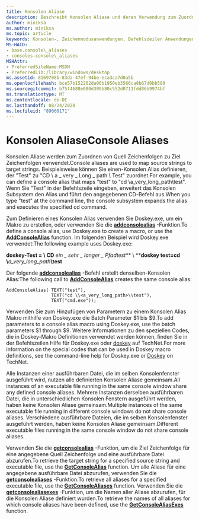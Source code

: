 ```yaml
---
title: Konsolen Aliase
description: Beschreibt Konsolen Aliase und deren Verwendung zum Zuordnen von Quell Zeichenfolgen zu Ziel Zeichenfolgen.
author: miniksa
ms.author: miniksa
ms.topic: article
keywords: Konsolen-, Zeichenmodusanwendungen, Befehlszeilen Anwendungen, Terminalanwendungen, Konsolen-API
MS-HAID:
- base.console\_aliases
- consoles.console\_aliases
MSHAttr:
- PreferredSiteName:MSDN
- PreferredLib:/library/windows/desktop
ms.assetid: 8169708b-83da-47ef-94be-eca3ca7d0a5b
ms.openlocfilehash: bce57b152262da06b1950eb3566ca8b67d0bb580
ms.sourcegitcommit: b75f4688e080d300b80c552d0711fdd86b9974bf
ms.translationtype: MT
ms.contentlocale: de-DE
ms.lasthandoff: 08/24/2020
ms.locfileid: "89060171"
---
```

# <a name="console-aliases"></a><span data-ttu-id="3d427-104">Konsolen Aliase</span><span class="sxs-lookup"><span data-stu-id="3d427-104">Console Aliases</span></span>


<span data-ttu-id="3d427-105">Konsolen Aliase werden zum Zuordnen von Quell Zeichenfolgen zu Ziel Zeichenfolgen verwendet.</span><span class="sxs-lookup"><span data-stu-id="3d427-105">Console aliases are used to map source strings to target strings.</span></span> <span data-ttu-id="3d427-106">Beispielsweise können Sie einen-Konsolen Alias definieren, der "Test" zu "CD \\ a \_ very \_ Long \_ path \\ Test" zuordnet.</span><span class="sxs-lookup"><span data-stu-id="3d427-106">For example, you can define a console alias that maps "test" to "cd \\a\_very\_long\_path\\test".</span></span> <span data-ttu-id="3d427-107">Wenn Sie "Test" in der Befehlszeile eingeben, erweitert das Konsolen Subsystem den Alias und führt den angegebenen CD-Befehl aus.</span><span class="sxs-lookup"><span data-stu-id="3d427-107">When you type "test" at the command line, the console subsystem expands the alias and executes the specified cd command.</span></span>

<span data-ttu-id="3d427-108">Zum Definieren eines Konsolen Alias verwenden Sie Doskey.exe, um ein Makro zu erstellen, oder verwenden Sie die [**addconsolealias**](addconsolealias.md) -Funktion.</span><span class="sxs-lookup"><span data-stu-id="3d427-108">To define a console alias, use Doskey.exe to create a macro, or use the [**AddConsoleAlias**](addconsolealias.md) function.</span></span> <span data-ttu-id="3d427-109">Im folgenden Beispiel wird Doskey.exe verwendet:</span><span class="sxs-lookup"><span data-stu-id="3d427-109">The following example uses Doskey.exe:</span></span>

<span data-ttu-id="3d427-110">**doskey-Test = \\ CD** <em>ein \_ sehr \_ langer \_ Pfadtest</em>\*\* \\ \*\*</span><span class="sxs-lookup"><span data-stu-id="3d427-110">**doskey test=cd \\**<em>a\_very\_long\_path</em>**\\test**</span></span>

<span data-ttu-id="3d427-111">Der folgende [**addconsolealias**](addconsolealias.md) -Befehl erstellt denselben-Konsolen Alias:</span><span class="sxs-lookup"><span data-stu-id="3d427-111">The following call to [**AddConsoleAlias**](addconsolealias.md) creates the same console alias:</span></span>

``` syntax
AddConsoleAlias( TEXT("test"), 
                 TEXT("cd \\<a_very_long_path>\\test"), 
                 TEXT("cmd.exe"));
```

<span data-ttu-id="3d427-112">Verwenden Sie zum Hinzufügen von Parametern zu einem Konsolen Alias Makro mithilfe von Doskey.exe die Batch Parameter $1 bis $9.</span><span class="sxs-lookup"><span data-stu-id="3d427-112">To add parameters to a console alias macro using Doskey.exe, use the batch parameters $1 through $9.</span></span> <span data-ttu-id="3d427-113">Weitere Informationen zu den speziellen Codes, die in Doskey-Makro Definitionen verwendet werden können, finden Sie in der Befehlszeilen Hilfe für Doskey.exe oder [doskey](https://go.microsoft.com/fwlink/p/?linkid=196265) auf TechNet.</span><span class="sxs-lookup"><span data-stu-id="3d427-113">For more information on the special codes that can be used in Doskey macro definitions, see the command-line help for Doskey.exe or [Doskey](https://go.microsoft.com/fwlink/p/?linkid=196265) on TechNet.</span></span>

<span data-ttu-id="3d427-114">Alle Instanzen einer ausführbaren Datei, die im selben Konsolenfenster ausgeführt wird, nutzen alle definierten Konsolen Aliase gemeinsam.</span><span class="sxs-lookup"><span data-stu-id="3d427-114">All instances of an executable file running in the same console window share any defined console aliases.</span></span> <span data-ttu-id="3d427-115">Mehrere Instanzen derselben ausführbaren Datei, die in unterschiedlichen Konsolen Fenstern ausgeführt werden, haben keine Konsolen Aliase gemeinsam.</span><span class="sxs-lookup"><span data-stu-id="3d427-115">Multiple instances of the same executable file running in different console windows do not share console aliases.</span></span> <span data-ttu-id="3d427-116">Verschiedene ausführbare Dateien, die im selben Konsolenfenster ausgeführt werden, haben keine Konsolen Aliase gemeinsam.</span><span class="sxs-lookup"><span data-stu-id="3d427-116">Different executable files running in the same console window do not share console aliases.</span></span>

<span data-ttu-id="3d427-117">Verwenden Sie die [**getconsolealias**](getconsolealias.md) -Funktion, um die Ziel Zeichenfolge für eine angegebene Quell Zeichenfolge und eine ausführbare Datei abzurufen.</span><span class="sxs-lookup"><span data-stu-id="3d427-117">To retrieve the target string for a specified source string and executable file, use the [**GetConsoleAlias**](getconsolealias.md) function.</span></span> <span data-ttu-id="3d427-118">Um alle Aliase für eine angegebene ausführbare Datei abzurufen, verwenden Sie die [**getconsolealiases**](getconsolealiases.md) -Funktion.</span><span class="sxs-lookup"><span data-stu-id="3d427-118">To retrieve all aliases for a specified executable file, use the [**GetConsoleAliases**](getconsolealiases.md) function.</span></span> <span data-ttu-id="3d427-119">Verwenden Sie die [**getconsolealiasexes**](getconsolealiasexes.md) -Funktion, um die Namen aller Aliase abzurufen, für die Konsolen Aliase definiert wurden.</span><span class="sxs-lookup"><span data-stu-id="3d427-119">To retrieve the names of all aliases for which console aliases have been defined, use the [**GetConsoleAliasExes**](getconsolealiasexes.md) function.</span></span>

 

 




